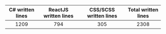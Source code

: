 
| C# written lines | ReactJS written lines | CSS/SCSS written lines | Total written lines | 
| :---: | :---: | :---: | :---: | 
| 1209 | 794 | 305 | 2308|